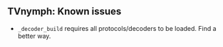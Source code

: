 ## TVnymph: Known issues
<!----------------------------------------------------------------------------->
- `_decoder_build` requires all protocols/decoders to be loaded. Find a better way.
